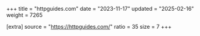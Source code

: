 +++
title = "httpguides.com"
date = "2023-11-17"
updated = "2025-02-16"
weight = 7265

[extra]
source = "https://httpguides.com/"
ratio = 35
size = 7
+++
